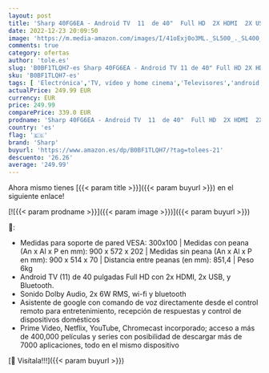 ```yaml
---
layout: post
title: 'Sharp 40FG6EA - Android TV  11  de 40"  Full HD  2X HDMI  2X USB  Bluetooth   Google Assistant  Chromecast  Dolby Audio  Active Motion 400  Color Negro  40 Pulgadas'
date: 2022-12-23 20:09:50
image: 'https://m.media-amazon.com/images/I/41oExj0o3ML._SL500_._SL400_.jpg'
comments: true
category: ofertas
author: 'tole.es'
slug: 'B0BF1TLQH7-es Sharp 40FG6EA - Android TV 11 de 40" Full HD 2X HDMI 2X...'
sku: 'B0BF1TLQH7-es'
tags: [ 'Electrónica','TV, vídeo y home cinema','Televisores','android','sharp','🇪🇸', ]
actualPrice: 249.99 EUR
currency: EUR
price: 249.99
comparePrice: 339.0 EUR
prodname: 'Sharp 40FG6EA - Android TV  11  de 40"  Full HD  2X HDMI  2X USB  Bluetooth   Google Assistant  Chromecast  Dolby Audio  Active Motion 400  Color Negro  40 Pulgadas'
country: 'es'
flag: '🇪🇸'
brand: 'Sharp'
buyurl: 'https://www.amazon.es/dp/B0BF1TLQH7/?tag=tolees-21'
descuento: '26.26'
average: '249.99'
---
```


Ahora mismo tienes [{{< param title >}}]({{< param buyurl >}}) en el siguiente enlace!

[![{{< param prodname >}}]({{< param image >}})]({{< param buyurl >}})

🔎:

- Medidas para soporte de pared VESA: 300x100 | Medidas con peana (An x Al x P en mm): 900 x 572 x 202 | Medidas sin peana (An x Al x P en mm): 900 x 514 x 70 | Distancia entre peanas (en mm): 851,4 | Peso 6kg
- Android TV (11) de 40 pulgadas Full HD con 2x HDMI, 2x USB, y Bluetooth.
- Sonido Dolby Audio, 2x 6W RMS, wi-fi y bluetooth
- Asistente de google con comando de voz directamente desde el control remoto para entretenimiento, recepción de respuestas y control de dispositivos domésticos
- Prime Video, Netflix, YouTube, Chromecast incorporado; acceso a más de 400,000 películas y series con posibilidad de descargar más de 7000 aplicaciones, todo en el mismo dispositivo

[🛒 Visítala!!!]({{< param buyurl >}})
